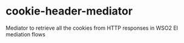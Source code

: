 # cookie-header-mediator
Mediator to retrieve all the cookies from HTTP responses in WSO2 EI mediation flows